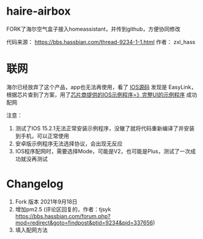 # haire-airbox

FORK了海尔空气盒子接入homeassistant，并传到github，方便协同修改

代码来源： https://bbs.hassbian.com/thread-9234-1-1.html
作者： zxl_hass

# 联网

海尔已经放弃了这个产品，app也无法再使用，看了 [IOS源码](https://github.com/ybyao07/airbox) 发现是 EasyLink，根据芯片查到了方案，用了[芯片商提供的IOS示例程序=》完整UI的示例程序](https://mxchip.yuque.com/books/share/8ac5e519-671d-4444-a93d-20e0aadfc793/wac2mm#easylink%E7%A4%BA%E4%BE%8Bapp%E4%BD%BF%E7%94%A8%E8%AF%B4%E6%98%8E) 成功配网

注意：

1. 测试了IOS 15.2.1无法正常安装示例程序，没辙了就将代码重新编译了并安装到手机，可以正常使用
2. 安卓版示例程序无法选择协议，会出现无反应
3. IOS程序配网时，需要选择Mode，可能是V2，也可能是Plus，测试了一次成功就没再测试


# Changelog

1. Fork 版本 2021年9月18日
2. 增加pm2.5 (评论区回复的，作者：tjsyk https://bbs.hassbian.com/forum.php?mod=redirect&goto=findpost&ptid=9234&pid=337656)
3. 填入配网方法